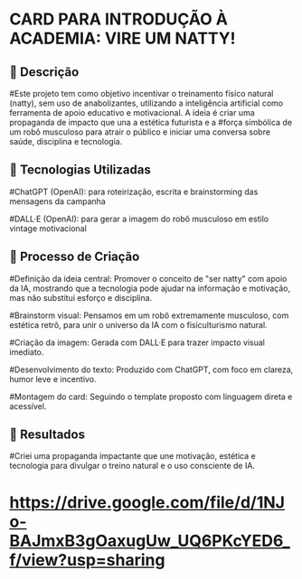 
# CARD PARA INTRODUÇÃO À ACADEMIA: VIRE UM NATTY!

## 📒 Descrição
#Este projeto tem como objetivo incentivar o treinamento físico natural (natty), sem uso de anabolizantes, utilizando a inteligência artificial como ferramenta de apoio educativo e motivacional. A ideia é criar uma propaganda de impacto que una a estética futurista e a #força simbólica de um robô musculoso para atrair o público e iniciar uma conversa sobre saúde, disciplina e tecnologia.

## 🤖 Tecnologias Utilizadas
#ChatGPT (OpenAI): para roteirização, escrita e brainstorming das mensagens da campanha

#DALL·E (OpenAI): para gerar a imagem do robô musculoso em estilo vintage motivacional

## 🧐 Processo de Criação
#Definição da ideia central: Promover o conceito de "ser natty" com apoio da IA, mostrando que a tecnologia pode ajudar na informação e motivação, mas não substitui esforço e disciplina.

#Brainstorm visual: Pensamos em um robô extremamente musculoso, com estética retrô, para unir o universo da IA com o fisiculturismo natural.

#Criação da imagem: Gerada com DALL·E para trazer impacto visual imediato.

#Desenvolvimento do texto: Produzido com ChatGPT, com foco em clareza, humor leve e incentivo.

#Montagem do card: Seguindo o template proposto com linguagem direta e acessível.

## 🚀 Resultados
#Criei uma propaganda impactante que une motivação, estética e tecnologia para divulgar o treino natural e o uso consciente de IA.
# https://drive.google.com/file/d/1NJo-BAJmxB3gOaxugUw_UQ6PKcYED6_f/view?usp=sharing

